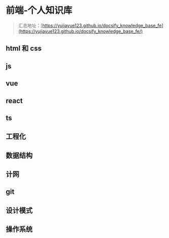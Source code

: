 # 前端-个人知识库

> 汇总地址：[https://yujiayue123.github.io/docsify_knowledge_base_fe](https://yujiayue123.github.io/docsify_knowledge_base_fe/)

## html 和 css

## js

## vue

## react

## ts

## 工程化

## 数据结构

## 计网

## git

## 设计模式

## 操作系统
